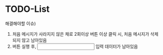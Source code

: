 # TODO-List
해결해야할 이슈)
1. 처음 메시지가 사라지지 않은 채로 2회이상 버튼 이상 클릭 시, 처음 메시지가 삭제 되지 않고 남아있음
2. 버튼 실행 후, <input> 입력 데이터가 남아있음
